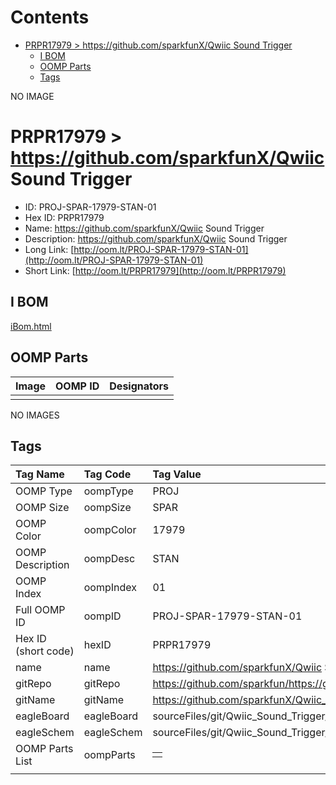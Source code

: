 



Contents
========

* [PRPR17979 > https://github.com/sparkfunX/Qwiic Sound Trigger](#prpr17979--httpsgithubcomsparkfunxqwiic-sound-trigger)
	* [I BOM](#i-bom)
	* [OOMP Parts](#oomp-parts)
	* [Tags](#tags)
  
NO IMAGE  
# PRPR17979 > https://github.com/sparkfunX/Qwiic Sound Trigger

- ID: PROJ-SPAR-17979-STAN-01
- Hex ID: PRPR17979
- Name: https://github.com/sparkfunX/Qwiic Sound Trigger
- Description: https://github.com/sparkfunX/Qwiic Sound Trigger
- Long Link: [http://oom.lt/PROJ-SPAR-17979-STAN-01](http://oom.lt/PROJ-SPAR-17979-STAN-01)
- Short Link: [http://oom.lt/PRPR17979](http://oom.lt/PRPR17979)

## I BOM
  
[iBom.html](https://htmlpreview.github.io/?https://github.com/oomlout/oomlout_OOMP_projects/blob/main/PROJ/SPAR/17979/STAN/01ibom.html)
## OOMP Parts
  

|Image|OOMP ID|Designators|
| :--- | :--- | :--- |
||||
  
NO IMAGES  
## Tags
  

|Tag Name|Tag Code|Tag Value|
| :--- | :--- | :--- |
|OOMP Type|oompType|PROJ|
|OOMP Size|oompSize|SPAR|
|OOMP Color|oompColor|17979|
|OOMP Description|oompDesc|STAN|
|OOMP Index|oompIndex|01|
|Full OOMP ID|oompID|PROJ-SPAR-17979-STAN-01|
|Hex ID (short code)|hexID|PRPR17979|
|name|name|https://github.com/sparkfunX/Qwiic Sound Trigger|
|gitRepo|gitRepo|https://github.com/sparkfun/https://github.com/sparkfunX/Qwiic_Sound_Trigger|
|gitName|gitName|https://github.com/sparkfunX/Qwiic_Sound_Trigger|
|eagleBoard|eagleBoard|sourceFiles/git/Qwiic_Sound_Trigger/Hardware/Qwiic Sound Trigger.brd|
|eagleSchem|eagleSchem|sourceFiles/git/Qwiic_Sound_Trigger/Hardware/Qwiic Sound Trigger.sch|
|OOMP Parts List|oompParts|<table><tr><td></td></tr></table>|
||||

